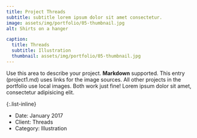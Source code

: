 ```yaml
---
title: Project Threads
subtitle: subtitle lorem ipsum dolor sit amet consectetur.
image: assets/img/portfolio/05-thumbnail.jpg
alt: Shirts on a hanger

caption:
  title: Threads
  subtitle: Illustration
  thumbnail: assets/img/portfolio/05-thumbnail.jpg
---
```


Use this area to describe your project. **Markdown** supported. This entry (project1.md) uses links for the image sources. All other projects in the portfolio use local images. Both work just fine! Lorem ipsum dolor sit amet, consectetur adipisicing elit.

{:.list-inline}

- Date: January 2017
- Client: Threads
- Category: Illustration
